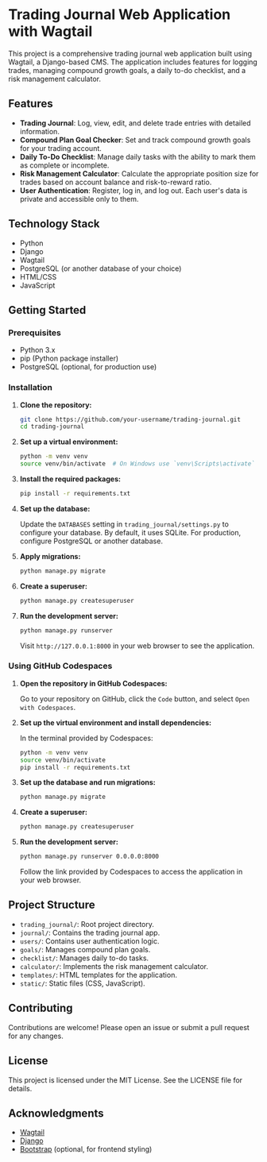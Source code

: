 # Trading Journal Web Application with Wagtail

This project is a comprehensive trading journal web application built using Wagtail, a Django-based CMS. The application includes features for logging trades, managing compound growth goals, a daily to-do checklist, and a risk management calculator.

## Features

- **Trading Journal**: Log, view, edit, and delete trade entries with detailed information.
- **Compound Plan Goal Checker**: Set and track compound growth goals for your trading account.
- **Daily To-Do Checklist**: Manage daily tasks with the ability to mark them as complete or incomplete.
- **Risk Management Calculator**: Calculate the appropriate position size for trades based on account balance and risk-to-reward ratio.
- **User Authentication**: Register, log in, and log out. Each user's data is private and accessible only to them.

## Technology Stack

- Python
- Django
- Wagtail
- PostgreSQL (or another database of your choice)
- HTML/CSS
- JavaScript

## Getting Started

### Prerequisites

- Python 3.x
- pip (Python package installer)
- PostgreSQL (optional, for production use)

### Installation

1. **Clone the repository:**

   ```bash
   git clone https://github.com/your-username/trading-journal.git
   cd trading-journal
   ```

2. **Set up a virtual environment:**

   ```bash
   python -m venv venv
   source venv/bin/activate  # On Windows use `venv\Scripts\activate`
   ```

3. **Install the required packages:**

   ```bash
   pip install -r requirements.txt
   ```

4. **Set up the database:**

   Update the `DATABASES` setting in `trading_journal/settings.py` to configure your database. By default, it uses SQLite. For production, configure PostgreSQL or another database.

5. **Apply migrations:**

   ```bash
   python manage.py migrate
   ```

6. **Create a superuser:**

   ```bash
   python manage.py createsuperuser
   ```

7. **Run the development server:**

   ```bash
   python manage.py runserver
   ```

   Visit `http://127.0.0.1:8000` in your web browser to see the application.

### Using GitHub Codespaces

1. **Open the repository in GitHub Codespaces:**

   Go to your repository on GitHub, click the `Code` button, and select `Open with Codespaces`.

2. **Set up the virtual environment and install dependencies:**

   In the terminal provided by Codespaces:

   ```bash
   python -m venv venv
   source venv/bin/activate
   pip install -r requirements.txt
   ```

3. **Set up the database and run migrations:**

   ```bash
   python manage.py migrate
   ```

4. **Create a superuser:**

   ```bash
   python manage.py createsuperuser
   ```

5. **Run the development server:**

   ```bash
   python manage.py runserver 0.0.0.0:8000
   ```

   Follow the link provided by Codespaces to access the application in your web browser.

## Project Structure

- `trading_journal/`: Root project directory.
- `journal/`: Contains the trading journal app.
- `users/`: Contains user authentication logic.
- `goals/`: Manages compound plan goals.
- `checklist/`: Manages daily to-do tasks.
- `calculator/`: Implements the risk management calculator.
- `templates/`: HTML templates for the application.
- `static/`: Static files (CSS, JavaScript).

## Contributing

Contributions are welcome! Please open an issue or submit a pull request for any changes.

## License

This project is licensed under the MIT License. See the LICENSE file for details.

## Acknowledgments

- [Wagtail](https://wagtail.io/)
- [Django](https://www.djangoproject.com/)
- [Bootstrap](https://getbootstrap.com/) (optional, for frontend styling)
